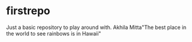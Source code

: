# firstrepo
Just a basic repository to play around with.
Akhila Mitta"The best place in the world to see rainbows is in Hawaii"
